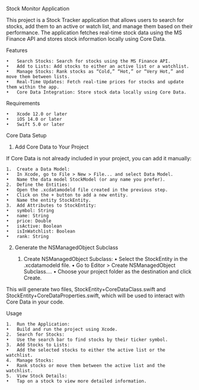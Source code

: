 Stock Monitor Application

This project is a Stock Tracker application that allows users to search for stocks, add them to an active or watch list, and manage them based on their performance. The application fetches real-time stock data using the MS Finance API and stores stock information locally using Core Data.

Features

	•	Search Stocks: Search for stocks using the MS Finance API.
	•	Add to Lists: Add stocks to either an active list or a watchlist.
	•	Manage Stocks: Rank stocks as “Cold,” “Hot,” or “Very Hot,” and move them between lists.
	•	Real-Time Updates: Fetch real-time prices for stocks and update them within the app.
	•	Core Data Integration: Store stock data locally using Core Data.

Requirements

	•	Xcode 12.0 or later
	•	iOS 14.0 or later
	•	Swift 5.0 or later

 Core Data Setup

1. Add Core Data to Your Project

If Core Data is not already included in your project, you can add it manually:

	1.	Create a Data Model:
	•	In Xcode, go to File > New > File... and select Data Model.
	•	Name the data model StockModel (or any name you prefer).
	2.	Define the Entities:
	•	Open the .xcdatamodeld file created in the previous step.
	•	Click on the + button to add a new entity.
	•	Name the entity StockEntity.
	3.	Add Attributes to StockEntity:
	•	symbol: String
	•	name: String
	•	price: Double
	•	isActive: Boolean
	•	isInWatchlist: Boolean
	•	rank: String

2. Generate the NSManagedObject Subclass

	1.	Create NSManagedObject Subclass:
	•	Select the StockEntity in the .xcdatamodeld file.
	•	Go to Editor > Create NSManagedObject Subclass....
	•	Choose your project folder as the destination and click Create.

This will generate two files, StockEntity+CoreDataClass.swift and StockEntity+CoreDataProperties.swift, which will be used to interact with Core Data in your code.

Usage

	1.	Run the Application:
	•	Build and run the project using Xcode.
	2.	Search for Stocks:
	•	Use the search bar to find stocks by their ticker symbol.
	3.	Add Stocks to Lists:
	•	Add the selected stocks to either the active list or the watchlist.
	4.	Manage Stocks:
	•	Rank stocks or move them between the active list and the watchlist.
	5.	View Stock Details:
	•	Tap on a stock to view more detailed information.

